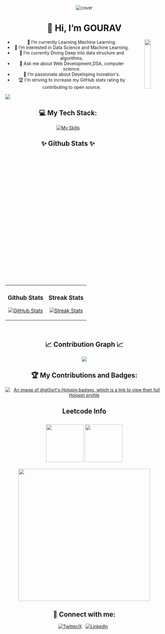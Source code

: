 <!---
GT0SRT/GT0SRT is a ✨ special ✨ repository because its `README.md` (this file) appears on your GitHub profile.
You can click the Preview link to take a look at your changes.
--->

<div align="center">
  
![cover](assets/Banner.png)

</div>

<div align="center"> 
  
  <!-- <h2>🐍 Contributions 🐍</h2>
  <img alt="snake eating my contributions" src="https://raw.githubusercontent.com/salesp07/salesp07/output/github-contribution-grid-snake.svg" />
</div> -->
<!-- <style>
    @import url('https://fonts.googleapis.com/css2?family=Caveat:wght@400..700&family=Ga+Maamli&family=Jacquarda+Bastarda+9&family=Permanent+Marker&family=Protest+Strike&display=swap');
    @import url('https://fonts.googleapis.com/css2?family=Ga+Maamli&family=Jacquarda+Bastarda+9&family=Permanent+Marker&family=Protest+Strike&display=swap');

body{
  font-family: 'Caveat';
}
  h1 {
    font-size: 4em;
    font-family: 'Permanent Marker';
  }
</style> -->
# 👋 **Hi, I’m GOURAV**

<!--owl image-->
<div>
  <img align="right" width="20%" src="https://owlbertsio-resized.s3.amazonaws.com/Popper.psd.full.png">
</div>

- 🔭 I’m currently Learning Machine Learning.
- 👀 I’m interested in Data Science and Machine Learning.
- 🌱 I’m currently Diving Deep into data structure and algorithms.
- 💬 Ask me about Web Development,DSA, computer science.
- 🌱 I’m passionate about Developing inovation's.
- 🏆 I'm striving to increase my GitHub stats rating by contributing to open source.


<!--Profile Count Badge-->
<p align="left">
  <img src="https://komarev.com/ghpvc/?username=GT0SRT&label=Profile%20views&color=770677&style=for-the-badge&logo=star" style="padding-right:20px;" />
</p>

<div align="center">

## 💻 My Tech Stack:

[![My Skills](https://skillicons.dev/icons?i=python,c,cpp,js,react,html,css,bootstrap,tailwind,nodejs,express,firebase)](https://skillicons.dev)

<!--Github stats Table--> 
<h2 align="center">✨ Github Stats ✨</h2>

<table width="100%">
  <tr>
     <td width="50%">
      <h3 align="center"><strong>Github Stats</strong></h3>
      <p align="center">
        <a href="https://github.com/GT0SRT">
          <img align="center" src="https://github-readme-stats.vercel.app/api?username=GT0SRT&count_private=true&show_icons=true&theme=nightowl" alt="GitHub Stats" />
        </a>
      </p>
    </td>
    <td width="50%">
      <h3 align="center"><strong>Streak Stats</strong></h3>
      <p align="center">
        <a href="https://github.com/GT0SRT">
          <img align="center" src="https://streak-stats.demolab.com?user=GT0SRT&theme=nightowl" alt="Streak Stats" />
        </a>
         </p>
    </td>
  </tr>
  </table>
<br />

<!--Contribution Graph-->
## 📈 Contribution Graph 📈

<img src="https://github-readme-activity-graph.vercel.app/graph?username=GT0SRT&bg_color=011627&color=79d3c3&line=c792ea&point=ffeb95&area=true&hide_border=false" border-radius="15">

## 🏆 My Contributions and Badges:
[![An image of @gt0srt's Holopin badges, which is a link to view their full Holopin profile](https://holopin.me/gt0srt)](https://holopin.io/@gt0srt)

<!-- leet code -->
<h2 align="center">Leetcode Info<h2>
<p align="center">
  <a href="https://leetcode.com/GT0SRT/" target="_blank"><img align="center" src="https://leetcode.com/static/images/badges/2024/gif/2024-06.gif" height="120" width="120" /></a>
  <a href="https://leetcode.com/GT0SRT/" target="_blank"><img align="center" src="https://assets.leetcode.com/static_assets/marketing/2024-50.gif" height="120" width="120" /></a>
</p>
<p align="center">  
  <img  align=top flex-grow=1 width="420" src="https://leetcard.jacoblin.cool/GT0SRT?theme=dark&font=Nunito&ext=heatmap" />  
</p>

## 🤝 Connect with me:

[![Twitter/X](https://skillicons.dev/icons?i=twitter)](https://twitter.com/) &nbsp;
[![LinkedIn](https://skillicons.dev/icons?i=linkedin)](https://www.linkedin.com/in/gourav-makode-564685217/) &nbsp;
